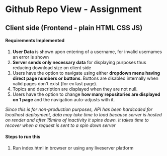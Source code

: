 # Github Repo View - Assignment
## Client side (Frontend - plain HTML CSS JS)

#### Requirements Implemented
1. **User Data** is shown upon entering of a username, for invalid usernames an error is shown
2. **Server sends only necessary data** for displaying purposes thus reducing download size on client side 
3. Users have the option to navigate using either **dropdown menu having direct page numbers or buttons**. Buttons are disabled internally when valid pages don't exist (for ex last page).
4. Topics and description are displayed when they are not null.
5. Users have the option to change **how many repositories are displayed on 1 page** and the navigation auto-adjusts with it.

*Since this is for non-production purposes, API has been hardcoded for localhost deployment, data may take time to load because server is hosted on render and after 15mins of inactivity it spins down. It takes time to recover when a request is sent to a spin down server*

#### Steps to run this
1. Run index.html in browser or using any liveserver platform
